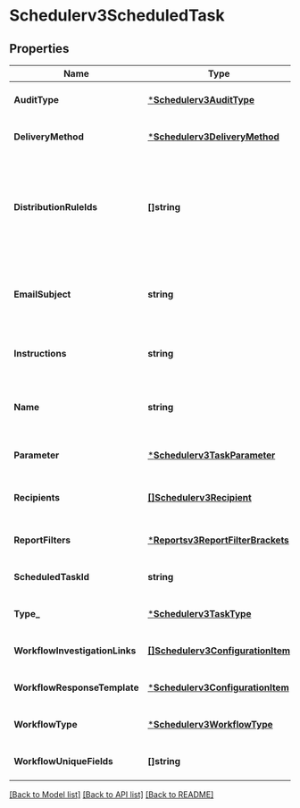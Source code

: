 # Schedulerv3ScheduledTask

## Properties
Name | Type | Description | Notes
------------ | ------------- | ------------- | -------------
**AuditType** | [***Schedulerv3AuditType**](schedulerv3AuditType.md) |  | [optional] [default to null]
**DeliveryMethod** | [***Schedulerv3DeliveryMethod**](schedulerv3DeliveryMethod.md) |  | [optional] [default to null]
**DistributionRuleIds** | **[]string** | Optional: Distribution rule IDs for a task. Will be populated by recipients on save. | [optional] [default to null]
**EmailSubject** | **string** | Optional: Email subject with replaceable variables. | [optional] [default to null]
**Instructions** | **string** | Optional: Instructions for the task owner. | [optional] [default to null]
**Name** | **string** | Task name (usually the same as the report name). | [optional] [default to null]
**Parameter** | [***Schedulerv3TaskParameter**](schedulerv3TaskParameter.md) |  | [optional] [default to null]
**Recipients** | [**[]Schedulerv3Recipient**](schedulerv3Recipient.md) | Optional: Report result recipients. | [optional] [default to null]
**ReportFilters** | [***Reportsv3ReportFilterBrackets**](reportsv3ReportFilterBrackets.md) |  | [optional] [default to null]
**ScheduledTaskId** | **string** | Optional: Id for the task. | [optional] [default to null]
**Type_** | [***Schedulerv3TaskType**](schedulerv3TaskType.md) |  | [optional] [default to null]
**WorkflowInvestigationLinks** | [**[]Schedulerv3ConfigurationItem**](schedulerv3ConfigurationItem.md) |  | [optional] [default to null]
**WorkflowResponseTemplate** | [***Schedulerv3ConfigurationItem**](schedulerv3ConfigurationItem.md) |  | [optional] [default to null]
**WorkflowType** | [***Schedulerv3WorkflowType**](schedulerv3WorkflowType.md) |  | [optional] [default to null]
**WorkflowUniqueFields** | **[]string** |  | [optional] [default to null]

[[Back to Model list]](../README.md#documentation-for-models) [[Back to API list]](../README.md#documentation-for-api-endpoints) [[Back to README]](../README.md)

